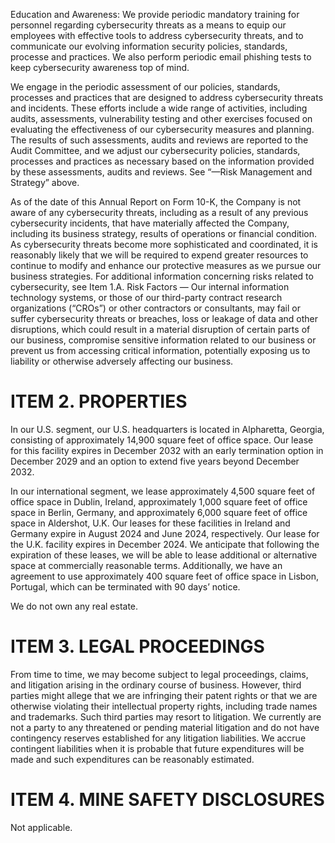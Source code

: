 Education and Awareness: We provide periodic mandatory training for personnel regarding cybersecurity threats as a means to equip our employees with effective tools to address cybersecurity threats, and to communicate our evolving information security policies, standards, processe and practices. We also perform periodic email phishing tests to keep cybersecurity awareness top of mind.

We engage in the periodic assessment of our policies, standards, processes and practices that are designed to address cybersecurity threats and incidents. These efforts include a wide range of activities, including audits, assessments, vulnerability testing and other exercises focused on evaluating the effectiveness of our cybersecurity measures and planning. The results of such assessments, audits and reviews are reported to the Audit Committee, and we adjust our cybersecurity policies, standards, processes and practices as necessary based on the information provided by these assessments, audits and reviews. See “—Risk Management and Strategy” above.

As of the date of this Annual Report on Form 10-K, the Company is not aware of any cybersecurity threats, including as a result of any previous cybersecurity incidents, that have materially affected the Company, including its business strategy, results of operations or financial condition. As cybersecurity threats become more sophisticated and coordinated, it is reasonably likely that we will be required to expend greater resources to continue to modify and enhance our protective measures as we pursue our business strategies. For additional information concerning risks related to cybersecurity, see Item 1.A. Risk Factors — Our internal information technology systems, or those of our third-party contract research organizations (“CROs”) or other contractors or consultants, may fail or suffer cybersecurity threats or breaches, loss or leakage of data and other disruptions, which could result in a material disruption of certain parts of our business, compromise sensitive information related to our business or prevent us from accessing critical information, potentially exposing us to liability or otherwise adversely affecting our business.

# ITEM 2. PROPERTIES

In our U.S. segment, our U.S. headquarters is located in Alpharetta, Georgia, consisting of approximately 14,900 square feet of office space. Our lease for this facility expires in December 2032 with an early termination option in December 2029 and an option to extend five years beyond December 2032.

In our international segment, we lease approximately 4,500 square feet of office space in Dublin, Ireland, approximately 1,000 square feet of office space in Berlin, Germany, and approximately 6,000 square feet of office space in Aldershot, U.K. Our leases for these facilities in Ireland and Germany expire in August 2024 and June 2024, respectively. Our lease for the U.K. facility expires in December 2024. We anticipate that following the expiration of these leases, we will be able to lease additional or alternative space at commercially reasonable terms. Additionally, we have an agreement to use approximately 400 square feet of office space in Lisbon, Portugal, which can be terminated with 90 days’ notice.

We do not own any real estate.

# ITEM 3. LEGAL PROCEEDINGS

From time to time, we may become subject to legal proceedings, claims, and litigation arising in the ordinary course of business. However, third parties might allege that we are infringing their patent rights or that we are otherwise violating their intellectual property rights, including trade names and trademarks. Such third parties may resort to litigation. We currently are not a party to any threatened or pending material litigation and do not have contingency reserves established for any litigation liabilities. We accrue contingent liabilities when it is probable that future expenditures will be made and such expenditures can be reasonably estimated.

# ITEM 4. MINE SAFETY DISCLOSURES

Not applicable.